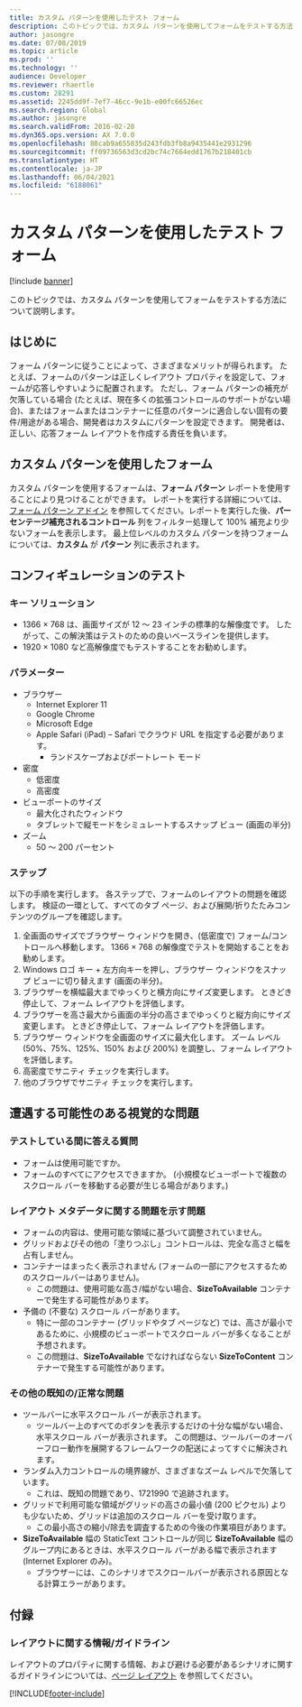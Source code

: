 ```yaml
---
title: カスタム パターンを使用したテスト フォーム
description: このトピックでは、カスタム パターンを使用してフォームをテストする方法について説明します。
author: jasongre
ms.date: 07/08/2019
ms.topic: article
ms.prod: ''
ms.technology: ''
audience: Developer
ms.reviewer: rhaertle
ms.custom: 28291
ms.assetid: 2245dd9f-7ef7-46cc-9e1b-e00fc66526ec
ms.search.region: Global
ms.author: jasongre
ms.search.validFrom: 2016-02-28
ms.dyn365.ops.version: AX 7.0.0
ms.openlocfilehash: 88cab9a655835d243fdb3fb8a9435441e2931296
ms.sourcegitcommit: ff09736563d3cd2bc74c7664edd1767b218401cb
ms.translationtype: HT
ms.contentlocale: ja-JP
ms.lasthandoff: 06/04/2021
ms.locfileid: "6188061"
---
```

# <a name="test-forms-that-use-custom-patterns"></a>カスタム パターンを使用したテスト フォーム

[!include [banner](../includes/banner.md)]

このトピックでは、カスタム パターンを使用してフォームをテストする方法について説明します。

## <a name="introduction"></a>はじめに

フォーム パターンに従うことによって、さまざまなメリットが得られます。 たとえば、フォームのパターンは正しくレイアウト プロパティを設定して、フォームが応答しやすいように配置されます。 ただし、フォーム パターンの補充が欠落している場合 (たとえば、現在多くの拡張コントロールのサポートがない場合)、またはフォームまたはコンテナーに任意のパターンに適合しない固有の要件/用途がある場合、開発者はカスタムにパターンを設定できます。 開発者は、正しい、応答フォーム レイアウトを作成する責任を負います。

## <a name="forms-that-use-custom-patterns"></a>カスタム パターンを使用したフォーム
カスタム パターンを使用するフォームは、**フォーム パターン** レポートを使用することにより見つけることができます。 レポートを実行する詳細については、[フォーム パターン アドイン](form-pattern-add-ins.md) を参照してください。レポートを実行した後、**パーセンテージ補充されるコントロール** 列をフィルター処理して 100% 補充より少ないフォームを表示します。 最上位レベルのカスタム パターンを持つフォームについては、**カスタム** が **パターン** 列に表示されます。 

## <a name="testing-configurations"></a>コンフィギュレーションのテスト
### <a name="key-resolution"></a>キー ソリューション

-   1366 × 768 は、画面サイズが 12 ～ 23 インチの標準的な解像度です。 したがって、この解決策はテストのための良いベースラインを提供します。
-   1920 × 1080 など高解像度でもテストすることをお勧めします。

### <a name="parameters"></a>パラメーター

-   ブラウザー
    -   Internet Explorer 11
    -   Google Chrome
    -   Microsoft Edge
    -   Apple Safari (iPad) – Safari でクラウド URL を指定する必要があります。
        -   ランドスケープおよびポートレート モード
-   密度
    -   低密度
    -   高密度
-   ビューポートのサイズ
    -   最大化されたウィンドウ
    -   タブレットで縦モードをシミュレートするスナップ ビュー (画面の半分)
-   ズーム
    -   50 ～ 200 パーセント

### <a name="steps"></a>ステップ

以下の手順を実行します。 各ステップで、フォームのレイアウトの問題を確認します。 検証の一環として、すべてのタブ ページ、および展開/折りたたみコンテンツのグループを確認します。

1.  全画面のサイズでブラウザー ウィンドウを開き、(低密度で) フォーム/コントロールへ移動します。 1366 × 768 の解像度でテストを開始することをお勧めします。
2.  Windows ロゴ キー + 左方向キーを押し、ブラウザー ウィンドウをスナップ ビューに切り替えます (画面の半分)。
3.  ブラウザーを横幅最大までゆっくりと横方向にサイズ変更します。 ときどき停止して、フォーム レイアウトを評価します。
4.  ブラウザーを高さ最大から画面の半分の高さまでゆっくりと縦方向にサイズ変更します。 ときどき停止して、フォーム レイアウトを評価します。
5.  ブラウザー ウィンドウを全画面のサイズに最大化します。 ズーム レベル (50%、75%、125%、150% および 200%) を調整し、フォーム レイアウトを評価します。
6.  高密度でサニティ チェックを実行します。
7.  他のブラウザでサニティ チェックを実行します。

## <a name="visual-issues-that-you-might-encounter"></a>遭遇する可能性のある視覚的な問題
### <a name="questions-to-answer-while-youre-testing"></a>テストしている間に答える質問

-   フォームは使用可能ですか。
-   フォームのすべてにアクセスできますか。 (小規模なビューポートで複数のスクロール バーを移動する必要が生じる場合があります。)

### <a name="issues-that-might-suggest-problems-with-the-layout-metadata"></a>レイアウト メタデータに関する問題を示す問題

-   フォームの内容は、使用可能な領域に基づいて調整されていません。
-   グリッドおよびその他の「塗りつぶし」コントロールは、完全な高さと幅を占有しません。
-   コンテナーはまったく表示されません (フォームの一部にアクセスするためのスクロールバーはありません)。
    -   この問題は、使用可能な高さ/幅がない場合、**SizeToAvailable** コンテナーで発生する可能性があります。
-   予備の (不要な) スクロール バーがあります。
    -   特に一部のコンテナー (グリッドやタブ ページなど) では、高さが最小であるために、小規模のビューポートでスクロール バーが多くなることが予想されます。
    -   この問題は、**SizeToAvailable** でなければならない **SizeToContent** コンテナーで発生する可能性があります。

### <a name="other-knownexpected-issues"></a>その他の既知の/正常な問題

-   ツールバーに水平スクロール バーが表示されます。
    -   ツールバー上のすべてのボタンを表示するだけの十分な幅がない場合、水平スクロール バーが表示されます。 この問題は、ツールバーのオーバーフロー動作を展開するフレームワークの配送によってすぐに解決されます。
-   ランダム入力コントロールの境界線が、さまざまなズーム レベルで欠落しています。
    -   これは、既知の問題であり、1721990 で追跡されます。
-   グリッドで利用可能な領域がグリッドの高さの最小値 (200 ピクセル) よりも少ないため、グリッドは追加のスクロール バーを受け取ります。
    -   この最小高さの縮小/除去を調査するための今後の作業項目があります。
-   **SizeToAvailable** 幅の StaticText コントロールが同じ **SizeToAvailable** 幅のグループ内にあるときは、水平スクロール バーがある幅で表示されます (Internet Explorer のみ)。
    -   ブラウザーには、このシナリオでスクロールバーが表示される原因となる計算エラーがあります。

## <a name="appendix"></a>付録
### <a name="informationguidelines-about-layout"></a>レイアウトに関する情報/ガイドライン

レイアウトのプロパティに関する情報、および避ける必要があるシナリオに関するガイドラインについては、[ページ レイアウト](page-layout.md) を参照してください。





[!INCLUDE[footer-include](../../../includes/footer-banner.md)]